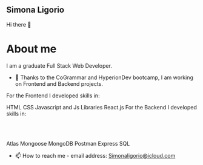 ## Simona Ligorio

Hi there 👋

# About me

I am a graduate Full Stack Web Developer. 

- 🔭 Thanks to the CoGrammar and HyperionDev bootcamp, I am working on Frontend and Backend projects.

For the Frontend I developed skills in:

HTML
CSS
Javascript and Js Libraries
React.js
For the Backend I developed skills in:

<br></br>

Atlas
Mongoose
MongoDB
Postman
Express
SQL

- 📫 How to reach me - email address: Simonaligorio@icloud.com

<!--
**Sylig/Sylig** is a ✨ _special_ ✨ repository because its `README.md` (this file) appears on your GitHub profile.

Here are some ideas to get you started:

- 🔭 I’m currently working on ...
- 🌱 I’m currently learning ...
- 👯 I’m looking to collaborate on ...
- 🤔 I’m looking for help with ...
- 💬 Ask me about ...
- 📫 How to reach me: ...
- 😄 Pronouns: ...
- ⚡ Fun fact: ...
-->
